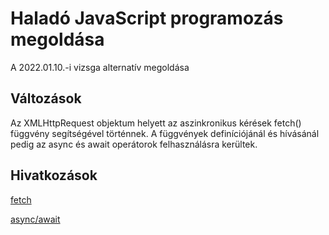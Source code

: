 # Haladó JavaScript programozás megoldása

A 2022.01.10.-i vizsga alternatív megoldása

## Változások

Az XMLHttpRequest objektum helyett az aszinkronikus kérések fetch() függvény segítségével történnek.
A függvények definíciójánál és hívásánál pedig az async és await operátorok felhasználásra kerültek.

## Hivatkozások

[fetch](https://www.w3schools.com/js/js_api_fetch.asp)

[async/await](https://www.w3schools.com/js/js_async.asp)